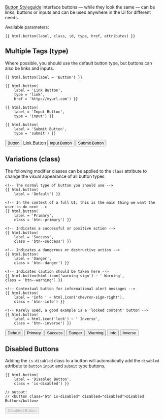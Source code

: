<a href="../Styleguides/Buttons" class="btn pull-right"><i class="icon-pencil"></i> Button Styleguide</a>
Interface buttons — while they look the same — can be links, buttons or inputs and can be used anywhere in the UI for different needs.

Available parameters:

    {{ html.button(label, class, id, type, href, attributes) }}

## Multiple Tags (type)

Where possible, you should use the default button type, but buttons can also be links and inputs. 

    {{ html.button(label = 'Button') }}

    {{ html.button(
        label = 'Link Button', 
        type = 'link', 
        href = 'http://myurl.com') }}

    {{ html.button(
        label = 'Input Button', 
        type = 'input') }}

    {{ html.button(
        label = 'Submit Button', 
        type = 'submit') }}
    
<button class="btn">Button</button> <a href="http://myurl.com" class="btn" role="button">Link Button</a> <input type="button" class="btn" value="Input Button" /> <input type="submit" class="btn" value="Submit Button" />

## Variations (class)

The following modifier classes can be applied to the `class` attribute to change the visual appearance of all button types

    <!-- The normal type of button you should use -->
    {{ html.button(
        label = 'Default') }}
    
    <!-- In the context of a full UI, this is the main thing we want the user to do next -->
    {{ html.button(
        label = 'Primary', 
        class = 'btn--primary') }}
    
    <!-- Indicates a successful or positive action -->
    {{ html.button(
        label = 'Success', 
        class = 'btn--success') }}
    
    <!-- Indicates a dangerous or destructive action -->
    {{ html.button(
        label = 'Danger', 
        class = 'btn--danger') }}
    
    <!-- Indicates caution should be taken here -->
    {{ html.button(html.icon('warning-sign') ~ ' Warning', 
    class = 'btn--warning') }}
    
    <!-- Contextual button for informational alert messages -->
    {{ html.button(
        label = 'Info ' ~ html.icon('chevron-sign-right'), 
        class = 'btn--info') }}
    
    <!-- Rarely used, a good example is a 'locked content' button -->
    {{ html.button(
        label = html.icon('lock') ~ ' Inverse', 
        class = 'btn--inverse') }}
    
<button class="btn">Default</button> <button class="btn btn--primary">Primary</button> <button class="btn btn--success">Success</button> <button class="btn btn--danger">Danger</button> <button class="btn btn--warning"><i class="icon-warning-sign"></i> Warning</button> <button class="btn btn--info">Info <i class="icon-chevron-sign-right"></i></button> <button class="btn btn--inverse"><i class="icon-lock"></i> Inverse</button>
    
## Disabled Buttons

Adding the `is-disabled` class to a button will automatically add the `disabled` attribute to `button` `input` and `submit` type buttons.

    {{ html.button(
        label = 'Disabled Button', 
        class = 'is-disabled') }}

    // output:
    // <button class="btn is-disabled" disabled="disabled">Disabled Button</button>
    
<button class="btn is-disabled" disabled>Disabled Button</button>